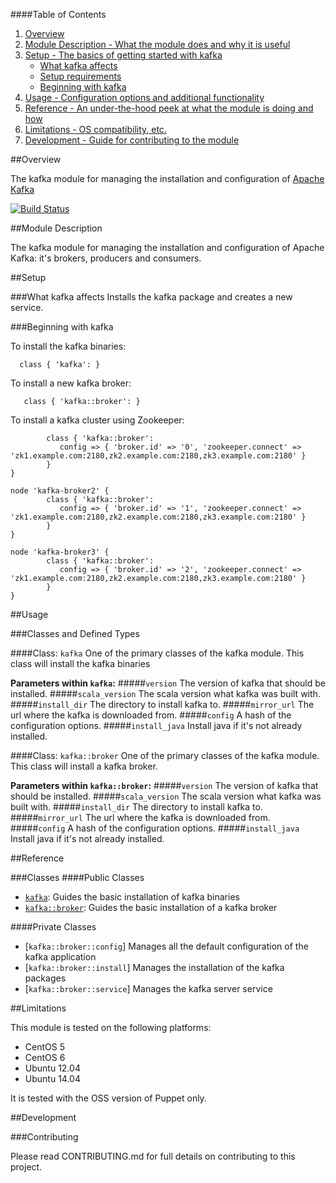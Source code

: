 ####Table of Contents

1. [Overview](#overview)
2. [Module Description - What the module does and why it is useful](#module-description)
3. [Setup - The basics of getting started with kafka](#setup)
    * [What kafka affects](#what-kafka-affects)
    * [Setup requirements](#setup-requirements)
    * [Beginning with kafka](#beginning-with-kafka)
4. [Usage - Configuration options and additional functionality](#usage)
5. [Reference - An under-the-hood peek at what the module is doing and how](#reference)
5. [Limitations - OS compatibility, etc.](#limitations)
6. [Development - Guide for contributing to the module](#development)

##Overview

The kafka module for managing the installation and configuration of [Apache Kafka](http://kafka.apache.org)

[![Build
Status](https://secure.travis-ci.org/puppet-community/puppet-kafka.png)](https://secure.travis-ci.org/puppet-community/puppet-kafka.png)

##Module Description

The kafka module for managing the installation and configuration of Apache Kafka: it's brokers, producers and consumers.

##Setup

###What kafka affects
Installs the kafka package and creates a new service.

###Beginning with kafka

To install the kafka binaries:
```puppet
  class { 'kafka': }
```

To install a new kafka broker:

```puppet
   class { 'kafka::broker': }
```

To install a kafka cluster using Zookeeper:

```node 'kafka-broker1' {
        class { 'kafka::broker':
           config => { 'broker.id' => '0', 'zookeeper.connect' => 'zk1.example.com:2180,zk2.example.com:2180,zk3.example.com:2180' }
        }
}

node 'kafka-broker2' {
        class { 'kafka::broker':
           config => { 'broker.id' => '1', 'zookeeper.connect' => 'zk1.example.com:2180,zk2.example.com:2180,zk3.example.com:2180' }
        }
}

node 'kafka-broker3' {
        class { 'kafka::broker':
           config => { 'broker.id' => '2', 'zookeeper.connect' => 'zk1.example.com:2180,zk2.example.com:2180,zk3.example.com:2180' }
        }
}

```

##Usage

###Classes and Defined Types

####Class: `kafka`
One of the primary classes of the kafka module. This class will install the kafka binaries

**Parameters within `kafka`:**
#####`version`
The version of kafka that should be installed.
#####`scala_version`
The scala version what kafka was built with.
#####`install_dir`
The directory to install kafka to.
#####`mirror_url`
The url where the kafka is downloaded from.
#####`config`
A hash of the configuration options.
#####`install_java`
Install java if it's not already installed.

####Class: `kafka::broker`
One of the primary classes of the kafka module. This class will install a kafka broker.

**Parameters within `kafka::broker`:**
#####`version`
The version of kafka that should be installed.
#####`scala_version`
The scala version what kafka was built with.
#####`install_dir`
The directory to install kafka to.
#####`mirror_url`
The url where the kafka is downloaded from.
#####`config`
A hash of the configuration options.
#####`install_java`
Install java if it's not already installed.

##Reference

###Classes
####Public Classes
* [`kafka`](#class-kafka-broker): Guides the basic installation of kafka binaries
* [`kafka::broker`](#class-kafka-broker): Guides the basic installation of a kafka broker

####Private Classes
* [`kafka::broker::config`]  Manages all the default configuration of the kafka application
* [`kafka::broker::install`] Manages the installation of the kafka packages
* [`kafka::broker::service`] Manages the kafka server service

##Limitations

This module is tested on the following platforms:

* CentOS 5
* CentOS 6
* Ubuntu 12.04
* Ubuntu 14.04

It is tested with the OSS version of Puppet only.

##Development

###Contributing

Please read CONTRIBUTING.md for full details on contributing to this project.
